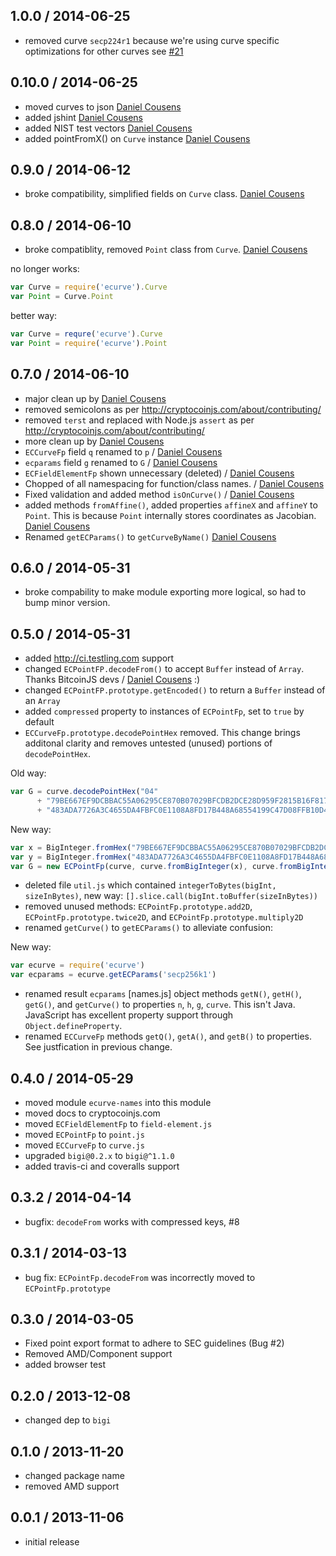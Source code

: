 1.0.0 / 2014-06-25
------------------
* removed curve `secp224r1` because we're using curve specific optimizations for other curves see [#21](https://github.com/cryptocoinjs/ecurve/issues/21)

0.10.0 / 2014-06-25
-------------------
* moved curves to json [Daniel Cousens](https://github.com/cryptocoinjs/ecurve/pull/18)
* added jshint [Daniel Cousens](https://github.com/cryptocoinjs/ecurve/pull/20)
* added NIST test vectors [Daniel Cousens](https://github.com/cryptocoinjs/ecurve/commit/a35b1e210e6da46f8823e4044c8862fa58c078d0)
* added pointFromX() on `Curve` instance [Daniel Cousens](https://github.com/cryptocoinjs/ecurve/commit/91296c13bb1283480335264677458281f8d2a7df)

0.9.0 / 2014-06-12
------------------
* broke compatibility, simplified fields on `Curve` class. [Daniel Cousens](https://github.com/cryptocoinjs/ecurve/pull/17)

0.8.0 / 2014-06-10
------------------
* broke compatiblity, removed `Point` class from `Curve`. [Daniel Cousens](https://github.com/cryptocoinjs/ecurve/pull/16) 

no longer works:

```js
var Curve = require('ecurve').Curve
var Point = Curve.Point
```

better way:

```js
var Curve = requre('ecurve').Curve
var Point = require('ecurve').Point
```


0.7.0 / 2014-06-10
------------------
* major clean up by [Daniel Cousens](https://github.com/cryptocoinjs/ecurve/pull/9)
* removed semicolons as per http://cryptocoinjs.com/about/contributing/
* removed `terst` and replaced with Node.js `assert` as per http://cryptocoinjs.com/about/contributing/
* more clean up by [Daniel Cousens](https://github.com/cryptocoinjs/ecurve/pull/10)
* `ECCurveFp` field `q` renamed to `p` / [Daniel Cousens](https://github.com/cryptocoinjs/ecurve/pull/10)
* `ecparams` field `g` renamed to `G` / [Daniel Cousens](https://github.com/cryptocoinjs/ecurve/pull/10)
* `ECFieldElementFp` shown unnecessary (deleted) / [Daniel Cousens](https://github.com/cryptocoinjs/ecurve/pull/11)
* Chopped of all namespacing for function/class names. / [Daniel Cousens](https://github.com/cryptocoinjs/ecurve/pull/13)
* Fixed validation and added method `isOnCurve()` / [Daniel Cousens](https://github.com/cryptocoinjs/ecurve/pull/12)
* added methods `fromAffine()`, added properties `affineX` and `affineY` to `Point`. This is because
`Point` internally stores coordinates as Jacobian. [Daniel Cousens](https://github.com/cryptocoinjs/ecurve/pull/14)
* Renamed `getECParams()` to `getCurveByName()` [Daniel Cousens](https://github.com/cryptocoinjs/ecurve/pull/15)

0.6.0 / 2014-05-31
------------------
* broke compability to make module exporting more logical, so had to bump minor version. 

0.5.0 / 2014-05-31
------------------
* added http://ci.testling.com support
* changed `ECPointFP.decodeFrom()` to accept `Buffer` instead of `Array`. Thanks BitcoinJS devs / [Daniel Cousens](https://github.com/dcousens) :)
* changed `ECPointFP.prototype.getEncoded()` to return a `Buffer` instead of an `Array`
* added `compressed` property to instances of `ECPointFp`, set to `true` by default
* `ECCurveFp.prototype.decodePointHex` removed. This change brings additonal clarity and removes untested (unused)
portions of `decodePointHex`.

Old way:

```js
var G = curve.decodePointHex("04"
      + "79BE667EF9DCBBAC55A06295CE870B07029BFCDB2DCE28D959F2815B16F81798"
      + "483ADA7726A3C4655DA4FBFC0E1108A8FD17B448A68554199C47D08FFB10D4B8");
```

New way:

```js
var x = BigInteger.fromHex("79BE667EF9DCBBAC55A06295CE870B07029BFCDB2DCE28D959F2815B16F81798")
var y = BigInteger.fromHex("483ADA7726A3C4655DA4FBFC0E1108A8FD17B448A68554199C47D08FFB10D4B8")
var G = new ECPointFp(curve, curve.fromBigInteger(x), curve.fromBigInteger(y));
```

* deleted file `util.js` which contained `integerToBytes(bigInt, sizeInBytes)`, new
way: `[].slice.call(bigInt.toBuffer(sizeInBytes))`
* removed unused methods: `ECPointFp.prototype.add2D`, `ECPointFp.prototype.twice2D`, and `ECPointFp.prototype.multiply2D`
* renamed `getCurve()` to `getECParams()` to alleviate confusion:

New way:

```js
var ecurve = require('ecurve')
var ecparams = ecurve.getECParams('secp256k1')
```

* renamed result `ecparams` [names.js] object methods `getN()`, `getH()`, `getG()`, and `getCurve()` to properties `n`, `h`, `g`, `curve`. This isn't
Java. JavaScript has excellent property support through `Object.defineProperty`.
* renamed `ECCurveFp` methods `getQ()`, `getA()`, and `getB()` to properties. See justfication in previous change. 

0.4.0 / 2014-05-29
------------------
* moved module `ecurve-names` into this module
* moved docs to cryptocoinjs.com
* moved `ECFieldElementFp` to `field-element.js`
* moved `ECPointFp` to `point.js`
* moved `ECCurveFp` to `curve.js`
* upgraded `bigi@0.2.x` to `bigi@^1.1.0`
* added travis-ci and coveralls support 

0.3.2 / 2014-04-14
------------------
* bugfix: `decodeFrom` works with compressed keys, #8

0.3.1 / 2014-03-13
------------------
* bug fix: `ECPointFp.decodeFrom` was incorrectly moved to `ECPointFp.prototype`

0.3.0 / 2014-03-05
------------------
* Fixed point export format to adhere to SEC guidelines (Bug #2)
* Removed AMD/Component support
* added browser test

0.2.0 / 2013-12-08
------------------
* changed dep to `bigi` 

0.1.0 / 2013-11-20
------------------
* changed package name 
* removed AMD support

0.0.1 / 2013-11-06
------------------
* initial release